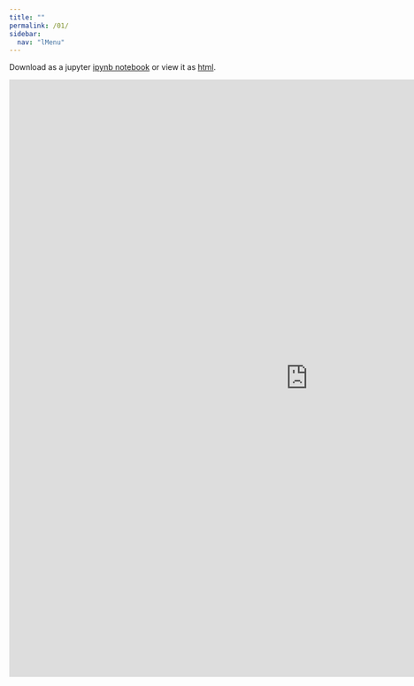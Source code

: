 ```yaml
---
title: ""
permalink: /01/
sidebar:
  nav: "lMenu"
---
```


Download as a jupyter [ipynb notebook](https://datascience-intro.github.io/1MS041-2020/lectures/01.ipynb) or view it as [html](https://datascience-intro.github.io/1MS041-2020/lectures/01.html).

<iframe src="https://datascience-intro.github.io/1MS041-2020/lectures/01.html" width="1080" height="1080" frameborder="0"></iframe>
